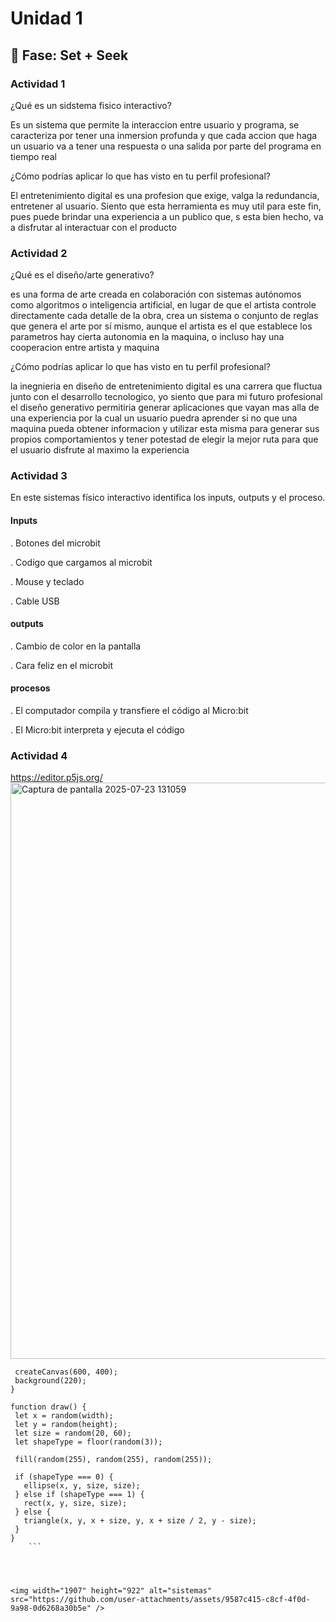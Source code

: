 # Unidad 1

## 🔎 Fase: Set + Seek

### Actividad 1

¿Qué es un sidstema fisico interactivo?

Es un sistema que permite la interaccion entre usuario y programa, se caracteriza por tener una inmersion profunda y que cada accion que haga un usuario va a tener una respuesta o una salida por parte del programa en tiempo real


¿Cómo podrías aplicar lo que has visto en tu perfil profesional?

El entretenimiento digital es una profesion que exige, valga la redundancia, entretener al usuario. Siento que esta herramienta es muy util para este fin, pues puede brindar una experiencia a un publico que, s esta bien hecho, va a disfrutar al interactuar con el producto

### Actividad 2

¿Qué es el diseño/arte generativo?

es una forma de arte creada en colaboración con sistemas autónomos como algoritmos o inteligencia artificial, en lugar de que el artista controle directamente cada detalle de la obra, crea un sistema o conjunto de reglas que genera el arte por sí mismo, aunque el artista es el que establece los parametros hay cierta autonomia en la maquina, o incluso hay una cooperacion entre artista y maquina



¿Cómo podrías aplicar lo que has visto en tu perfil profesional?

la inegnieria en diseño de entretenimiento digital es una carrera que fluctua junto con el desarrollo tecnologico, yo siento que para mi futuro profesional el diseño generativo permitiria generar aplicaciones que vayan mas alla de una experiencia por la cual un usuario puedra aprender si no que una maquina pueda obtener informacion y utilizar esta misma para generar sus propios comportamientos y tener potestad de elegir la mejor ruta para que el usuario disfrute al maximo la experiencia


### Actividad 3

En este sistemas físico interactivo identifica los inputs, outputs y el proceso.

#### Inputs

. Botones del microbit

. Codigo que cargamos al microbit

. Mouse y teclado

. Cable USB

#### outputs

. Cambio de color en la pantalla

. Cara feliz en el microbit

#### procesos

. El computador compila y transfiere el código al Micro:bit

. El Micro:bit interpreta y ejecuta el código


### Actividad 4

 https://editor.p5js.org/ <img width="1907" height="922" alt="Captura de pantalla 2025-07-23 131059" src="https://github.com/user-attachments/assets/734a5da3-fece-4fc3-b0e5-1421c18efc05" />


 ```function setup() {
  createCanvas(600, 400);
  background(220);
}

function draw() {
  let x = random(width);
  let y = random(height);
  let size = random(20, 60);
  let shapeType = floor(random(3));

  fill(random(255), random(255), random(255));

  if (shapeType === 0) {
    ellipse(x, y, size, size);
  } else if (shapeType === 1) {
    rect(x, y, size, size);
  } else {
    triangle(x, y, x + size, y, x + size / 2, y - size);
  }
}
     ```




<img width="1907" height="922" alt="sistemas" src="https://github.com/user-attachments/assets/9587c415-c8cf-4f0d-9a98-0d6268a30b5e" />









